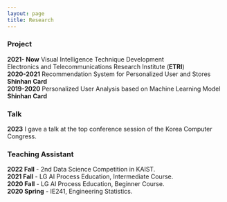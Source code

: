 ```yaml
---
layout: page
title: Research
---
```



### Project

**2021- Now** Visual Intelligence Technique Development  
Electronics and Telecommunications Research Institute (**ETRI**)  
**2020-2021** Recommendation System for Personalized User and Stores  
**Shinhan Card**  
**2019-2020** Personalized User Analysis based on Machine Learning Model  
**Shinhan Card**

### Talk

**2023** I gave a talk at the top conference session of the Korea Computer Congress.  

### Teaching Assistant
**2022 Fall** - 2nd Data Science Competition in KAIST.  
**2021 Fall** - LG AI Process Education, Intermediate Course.  
**2020 Fall** - LG AI Process Education, Beginner Course.  
**2020 Spring** - IE241, Engineering Statistics.

